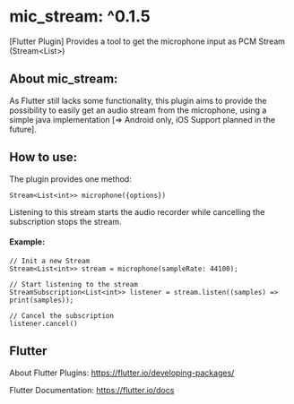# mic_stream: ^0.1.5

[Flutter Plugin]
Provides a tool to get the microphone input as PCM Stream (Stream<List<int>>)

## About mic_stream:

As Flutter still lacks some functionality, this plugin aims to provide the possibility to easily get an audio stream from the microphone, using a simple java implementation [=> Android only, iOS Support planned in the future].

## How to use:

The plugin provides one method:

`Stream<List<int>> microphone({options})`

Listening to this stream starts the audio recorder
while cancelling the subscription stops the stream.

#### Example:

```
// Init a new Stream
Stream<List<int>> stream = microphone(sampleRate: 44100);

// Start listening to the stream
StreamSubscription<List<int>> listener = stream.listen((samples) => print(samples));
```

```
// Cancel the subscription
listener.cancel()
```

## Flutter

About Flutter Plugins:
https://flutter.io/developing-packages/

Flutter Documentation:
https://flutter.io/docs
